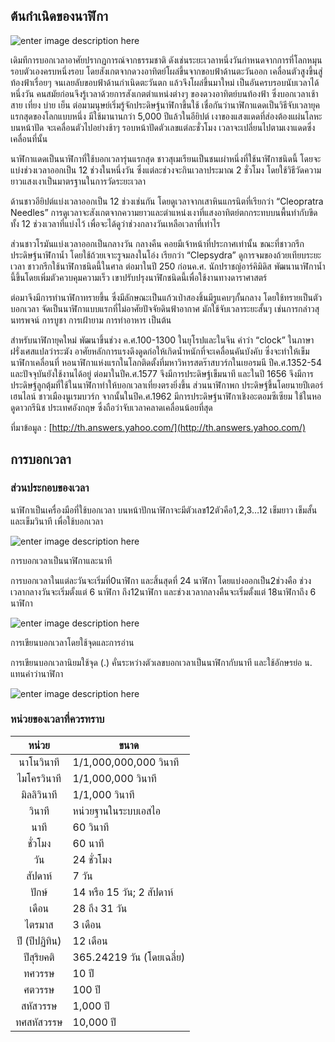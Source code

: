 ## ต้นกำเนิดของนาฬิกา

![enter image description here](http://2.bp.blogspot.com/-f77X4HwsEH8/VCF4qitLa1I/AAAAAAAAAB8/zRWW7Z-x_9o/s1600/clock+1.jpg)

เดิมทีการบอกเวลาอาศัยปรากฏการณ์จากธรรมชาติ ดังเช่นระยะเวลาหนึ่งวันกำหนดจากการที่โลกหมุนรอบตัวเองครบหนึ่งรอบ โดยสังเกตจากดวงอาทิตย์โผล่ขึ้นจากขอบฟ้าด้านตะวันออก เคลื่อนตัวสูงขึ้นสู่ท้องฟ้าเรื่อยๆ จนเลยลับขอบฟ้าด้านกำเนิดตะวันตก แล้วจึงโผล่ขึ้นมาใหม่ เป็นอันครบรอบนับเวลาได้หนึ่งวัน คนสมัยก่อนจึงรู้เวลาด้วยการสังเกตตำแหน่งต่างๆ ของดวงอาทิตย์บนท้องฟ้า ซึ่งบอกเวลาเช้า สาย เที่ยง บ่าย เย็น ต่อมามนุษย์เริ่มรู้จักประดิษฐ์นาฬิกาขึ้นใช้ เชื่อกันว่านาฬิกาแดดเป็นวิธีจับเวลายุคแรกสุดของโลกแบบหนึ่ง มีใช้มานานกว่า 5,000 ปีแล้วในอียิปต์ เงาของแสงแดดที่ส่องต้องแผ่นโลหะบนหน้าปัด จะเคลื่อนตัวไปอย่างช้าๆ รอบหน้าปัดตัวเลขแต่ละชั่วโมง เวลาจะเปลี่ยนไปตามเงาแดดซึ่งเคลื่อนที่นั้น

นาฬิกาแดดเป็นนาฬิกาที่ใช้บอกเวลารุ่นแรกสุด ชาวสุเมเรียนเป็นชนเผ่าหนึ่งที่ใช้นาฬิกาชนิดนี้ โดยจะแบ่งช่วงเวลาออกเป็น 12 ช่วงในหนึ่งวัน ซึ่งแต่ละช่วงจะกินเวลาประมาณ 2 ชั่วโมง โดยใช้วิธีวัดความยาวแสงเงาเป็นมาตรฐานในการวัดระยะเวลา

ด้านชาวอียิปต์แบ่งเวลาออกเป็น 12 ช่วงเช่นกัน โดยดูเวลาจากเสาหินแกรนิตที่เรียกว่า “Cleopratra Needles” การดูเวลาจะสังเกตจากความยาวและตำแหน่งเงาที่แสงอาทิตย์ตกกระทบบนพื้นทำกับขีดทั้ง 12 ช่วงเวลาที่แบ่งไว้ เพื่อจะได้ดูว่าช่วงกลางวันเหลือเวลาที่เท่าไร

ส่วนชาวโรมันแบ่งเวลาออกเป็นกลางวัน กลางคืน คอยมีเจ้าหน้าที่ประกาศเท่านั้น ขณะที่ชาวกรีกประดิษฐ์นาฬิกาน้ำ โดยใช้ถ้วยเจาะรูจมลงในโอ่ง เรียกว่า “Clepsydra” ดูการจมของถ้วยเทียบระยะเวลา ชาวกรีกใช้นาฬิกาชนิดนี้ในศาล ต่อมาในปี 250 ก่อนค.ศ. นักปราชญ์อาร์คิมิดิส พัฒนานาฬิกาน้ำนี้ขึ้นโดยเพิ่มตัวควบคุมความเร็ว เขาปรับปรุงนาฬิกชนิดนี้เพื่อใช้งานทางดาราศาสตร์

ต่อมาจึงมีการทำนาฬิกาทรายขึ้น ซึ่งมีลักษณะเป็นแก้วเป่าสองชิ้นมีรูแคบๆกั้นกลาง โดยใช้ทรายเป็นตัวบอกเวลา จัดเป็นนาฬิกาแบบแรกที่ไม่อาศัยปัจจัยดินฟ้าอากาศ มักใช้จับเวลาระยะสั้นๆ เช่นการกล่าวสุนทรพจน์ การบูชา การเฝ้ายาม การทำอาหาร เป็นต้น

สำหรับนาฬิกายุคใหม่ พัฒนาขึ้นช่วง ค.ศ.100-1300 ในยุโรปและในจีน คำว่า “clock” ในภาษาฝรั่งเศสแปลว่าระฆัง อาศัยหลักการแรงดึงดูดก่อให้เกิดน้ำหนักที่จะเคลื่อนคันบังคับ ซึ่งจะทำให้เข็มนาฬิกาเคลื่อนที่ หอนาฬิกาแห่งแรกในโลกติดตั้งที่มหาวิหารสตร๊าสบวร์กในเยอรมนี ปีค.ศ.1352-54 และปัจจุบันยังใช้งานได้อยู่ ต่อมาในปีค.ศ.1577 จึงมีการประดิษฐ์เข็มนาที และในปี 1656 จึงมีการประดิษฐ์ลูกตุ้มที่ใช้ในนาฬิกาทำให้บอกเวลาเที่ยงตรงยิ่งขึ้น ส่วนนาฬิกาพก ประดิษฐ์ขึ้นโดยนายปีเตอร์ เฮนไลน์ ชาวเมืองนูเรมบวร์ก จากนั้นในปีค.ศ.1962 มีการประดิษฐ์นาฬิกาเชิงอะตอมซีเซียม ใช้ในหอดูดาวกรีนิช ประเทศอังกฤษ ซึ่งถือว่าจับเวลาคลาดเคลื่อนน้อยที่สุด

ที่มาข้อมูล :  [http://th.answers.yahoo.com/](http://th.answers.yahoo.com/)

## การบอกเวลา

### ส่วนประกอบของเวลา

นาฬิกาเป็นเครื่องมือที่ใช้บอกเวลา บนหน้าปักนาฬิกาจะมีตัวเลข12ตัวคือ1,2,3…12 เข็มยาว เข็มสั้น และเข็มวินาที เพื่อใช้บอกเวลา

![enter image description here](https://sites.google.com/site/suthidajansong/_/rsrc/1516877462780/home/hnwy-thi3-wela/%E0%B9%80%E0%B8%A7%E0%B8%A5%E0%B8%B21.jpg)

การบอกเวลาเป็นนาฬิกาและนาที

การบอกเวลาในแต่ละวันจะเริ่มที่0นาฬิกา และสิ้นสุดที่ 24 นาฬิกา โดยแบ่งออกเป็น2ช่วงคือ ช่วงเวลากลางวันจะเริ่มตั้งแต่ 6 นาฬิกา ถึง12นาฬิกา และช่วงเวลากลางคืนจะเริ่มตั้งแต่ 18นาฬิกาถึง 6 นาฬิกา

![enter image description here](https://sites.google.com/site/suthidajansong/_/rsrc/1516877547858/home/hnwy-thi3-wela/%E0%B9%80%E0%B8%A7%E0%B8%A5%E0%B8%B22.jpg)

การเขียนบอกเวลาโดยใช้จุดและการอ่าน

การเขียนบอกเวลานิยมใช้จุด (.) คั่นระหว่างตัวเลขบอกเวลาเป็นนาฬิกากับนาที และใช้อักษรย่อ น. แทนคำว่านาฬิกา

![enter image description here](https://sites.google.com/site/suthidajansong/_/rsrc/1516877600955/home/hnwy-thi3-wela/%E0%B9%80%E0%B8%A7%E0%B8%A5%E0%B8%B23.jpg)

### หน่วยของเวลาที่ควรทราบ

|      หน่วย	|      ขนาด     |
|:--------------:|-------------|
|นาโนวินาที|1/1,000,000,000  วินาที|
|ไมโครวินาที|1/1,000,000  วินาที|
|มิลลิวินาที|1/1,000  วินาที|
|วินาที|	หน่วยฐานในระบบเอสไอ|
|นาที|	60 วินาที|
|ชั่วโมง|	60 นาที|
|วัน|	24 ชั่วโมง|
|สัปดาห์|	7 วัน|
|ปักษ์|	14 หรือ 15 วัน; 2 สัปดาห์|
|เดือน|	28 ถึง 31 วัน|
|ไตรมาส|	3 เดือน|
|ปี (ปีปฏิทิน)|	12 เดือน|
|ปีสุริยคติ|	365.24219 วัน (โดยเฉลี่ย)|
|ทศวรรษ|	10 ปี|
|ศตวรรษ|	100 ปี|
|สหัสวรรษ|	1,000 ปี|
|ทศสหัสวรรษ|	10,000 ปี|
<!--stackedit_data:
eyJoaXN0b3J5IjpbLTExOTE3MDQ4NTVdfQ==
-->